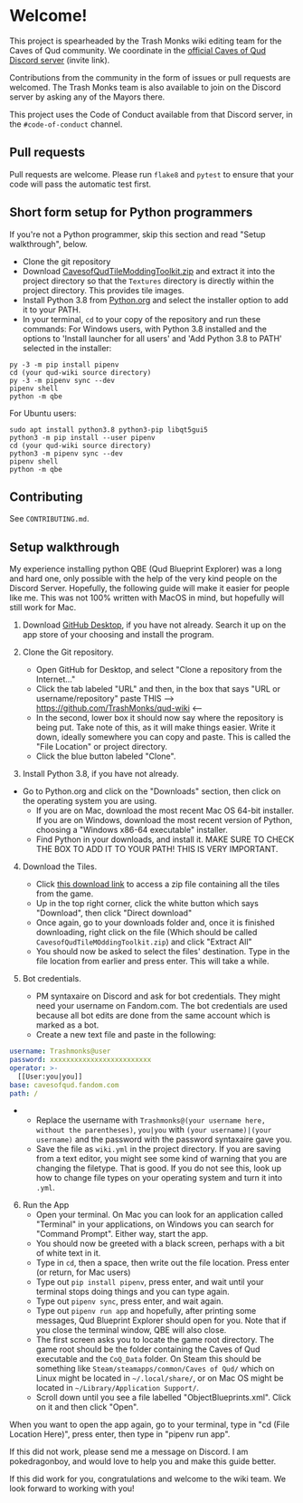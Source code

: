 # Welcome!
This project is spearheaded by the Trash Monks wiki editing team for the Caves of Qud community. We coordinate in the [official Caves of Qud Discord server](https://discordapp.com/invite/cavesofqud) (invite link).

Contributions from the community in the form of issues or pull requests are welcomed. The Trash Monks team is also available to join on the Discord server by asking any of the Mayors there.

This project uses the Code of Conduct available from that Discord server, in the `#code-of-conduct` channel.

## Pull requests
Pull requests are welcome. Please run `flake8` and `pytest` to ensure that your code will pass the automatic test first.

## Short form setup for Python programmers
If you're not a Python programmer, skip this section and read "Setup walkthrough", below.
* Clone the git repository
* Download [CavesofQudTileModdingToolkit.zip](https://www.dropbox.com/s/g8coebnzoqfema9/CavesofQudTileModdingToolkit.zip?dl=0) and extract it into the project directory so that the `Textures` directory is directly within the project directory. This provides tile images.
* Install Python 3.8 from [Python.org](https://python.org/) and select the installer option to add it to your PATH.
* In your terminal, `cd` to your copy of the repository and run these commands:
For Windows users, with Python 3.8 installed and the options to 'Install launcher for all users' and 'Add Python 3.8 to PATH' selected in the installer:
```
py -3 -m pip install pipenv
cd (your qud-wiki source directory)
py -3 -m pipenv sync --dev
pipenv shell
python -m qbe
``` 

For Ubuntu users:
```
sudo apt install python3.8 python3-pip libqt5gui5
python3 -m pip install --user pipenv
cd (your qud-wiki source directory)
python3 -m pipenv sync --dev
pipenv shell
python -m qbe
```

## Contributing
See `CONTRIBUTING.md`.

## Setup walkthrough
My experience installing python QBE (Qud Blueprint Explorer) was a long and hard one, only possible with the help of the very kind people on the Discord Server.
Hopefully, the following guide will make it easier for people like me. This was not 100% written with MacOS in mind, but hopefully will still work for Mac.

1. Download [GitHub Desktop](https://desktop.github.com/), if you have not already. 
Search it up on the app store of your choosing and install the program.

2. Clone the Git repository. 
    * Open GitHub for Desktop, and select "Clone a repository from the Internet..."
    * Click the tab labeled "URL" and then, in the box that says "URL or username/repository" paste THIS --> https://github.com/TrashMonks/qud-wiki <--
    * In the second, lower box it should now say where the repository is being put. Take note of this, as it will make things easier. Write it down, ideally somewhere you can copy and paste. This is called the "File Location" or project directory.
    * Click the blue button labeled "Clone".

3. Install Python 3.8, if you have not already.
* Go to Python.org and click on the "Downloads" section, then click on the operating system you are using.
    * If you are on Mac, download the most recent Mac OS 64-bit installer. If you are on Windows, download the most recent version of Python, choosing a "Windows x86-64 executable" installer.
    * Find Python in your downloads, and install it. MAKE SURE TO CHECK THE BOX TO ADD IT TO YOUR PATH! THIS IS VERY IMPORTANT.

4. Download the Tiles.
    * Click [this download link](https://www.dropbox.com/s/g8coebnzoqfema9/CavesofQudTileModdingToolkit.zip?dl=0) to access a zip file containing all the tiles from the game.
    * Up in the top right corner, click the white button which says "Download", then click "Direct download"
     * Once again, go to your downloads folder and, once it is finished downloading, right click on the file (Which should be called `CavesofQudTileMOddingToolkit.zip`) and click "Extract All"
    * You should now be asked to select the files' destination. Type in the file location from earlier and press enter. This will take a while.

5. Bot credentials.
    * PM syntaxaire on Discord and ask for bot credentials. They might need your username on Fandom.com. The bot credentials are used because all bot edits are done from the same account which is marked as a bot.
    * Create a new text file and paste in the following:
```yaml
username: Trashmonks@user
password: xxxxxxxxxxxxxxxxxxxxxxxxx
operator: >-
  [[User:you|you]]
base: cavesofqud.fandom.com
path: /
```
*
    * Replace the username with `Trashmonks@(your username here, without the parentheses)`, `you|you` with `(your username)|(your username)` and the password with the password syntaxaire gave you.
    * Save the file as `wiki.yml` in the project directory. If you are saving from a text editor, you might see some kind of warning that you are changing the filetype. That is good. If you do not see this, look up how to change file types on your operating system and turn it into `.yml`.

6. Run the App
    * Open your terminal. On Mac you can look for an application called "Terminal" in your applications, on Windows you can search for "Command Prompt". Either way, start the app.
    * You should now be greeted with a black screen, perhaps with a bit of white text in it.
    * Type in `cd`, then a space, then write out the file location. Press enter (or return, for Mac users)
    * Type out `pip install pipenv`, press enter, and wait until your terminal stops doing things and you can type again.
    * Type out `pipenv sync`, press enter, and wait again.
    * Type out `pipenv run app` and hopefully, after printing some messages, Qud Blueprint Explorer should open for you. Note that if you close the terminal window, QBE will also close.
    * The first screen asks you to locate the game root directory.
        The game root should be the folder containing the Caves of Qud executable and the `CoQ_Data` folder. On Steam this should be something like `Steam/steamapps/common/Caves of Qud/`
which on Linux might be located in `~/.local/share/`,
or on Mac OS might be located in `~/Library/Application Support/`.
    * Scroll down until you see a file labelled "ObjectBlueprints.xml". Click on it and then click "Open". 

When you want to open the app again, go to your terminal, type in "cd (File Location Here)", press enter, then type in "pipenv run app".

If this did not work, please send me a message on Discord. I am pokedragonboy, and would love to help you and make this guide better.

If this did work for you, congratulations and welcome to the wiki team. We look forward to working with you!
